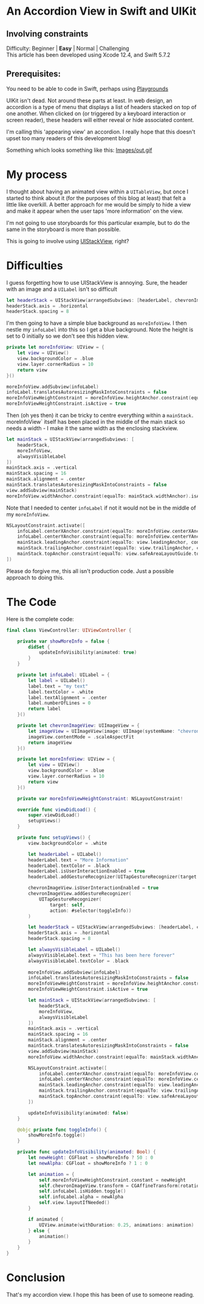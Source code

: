 # An Accordion View in Swift and UIKit
## Involving constraints

Difficulty: Beginner | **Easy** | Normal | Challenging<br/>
This article has been developed using Xcode 12.4, and Swift 5.7.2

## Prerequisites:
You need to be able to code in Swift, perhaps using
[Playgrounds](https://medium.com/@stevenpcurtis.sc/coding-in-swift-playgrounds-1a5563efa089)

UIKit isn't dead. Not around these parts at least. 
In web design, an accordion is a type of menu that displays a list of headers stacked on top of one another. When clicked on (or triggered by a keyboard interaction or screen reader), these headers will either reveal or hide associated content.

I'm calling this 'appearing view' an accordion. I really hope that this doesn't upset too many readers of this development blog!

Something which looks something like this: [Images/out.gif](Images/out.gif)

# My process
I thought about having an animated view within a `UITableView`, but once I started to think about it (for the purposes of this blog at least) that felt a little like overkill. A better approach for me would be simply to hide a view and make it appear when the user taps 'more information' on the view.

I'm not going to use storyboards for this particular example, but to do the same in the storyboard is more than possible.

This is going to involve using [UIStackView](https://stevenpcurtis.medium.com/the-only-uistackview-guide-you-will-ever-need-a2bdd2a2258b), right?

# Difficulties
I guess forgetting how to use UIStackView is annoying.
Sure, the header with an image and a `UILabel` isn't so difficult

```swift
let headerStack = UIStackView(arrangedSubviews: [headerLabel, chevronImageView])
headerStack.axis = .horizontal
headerStack.spacing = 8
```

I'm then going to have a simple blue background as `moreInfoView`. I then nestle my `infoLabel` into this so I get a blue background. Note the height is set to 0 initially so we don't see this hidden view.

```swift
private let moreInfoView: UIView = {
    let view = UIView()
    view.backgroundColor = .blue
    view.layer.cornerRadius = 10
    return view
}()

moreInfoView.addSubview(infoLabel)
infoLabel.translatesAutoresizingMaskIntoConstraints = false
moreInfoViewHeightConstraint = moreInfoView.heightAnchor.constraint(equalToConstant: 0)
moreInfoViewHeightConstraint.isActive = true
```

Then (oh yes then) it can be tricky to centre everything within a `mainStack. `moreInfoView` itself has been placed in the middle of the main stack so needs a width - I make it the same width as the enclosing stackview.

```swift
let mainStack = UIStackView(arrangedSubviews: [
    headerStack,
    moreInfoView,
    alwaysVisibleLabel
])
mainStack.axis = .vertical
mainStack.spacing = 16
mainStack.alignment = .center
mainStack.translatesAutoresizingMaskIntoConstraints = false
view.addSubview(mainStack)
moreInfoView.widthAnchor.constraint(equalTo: mainStack.widthAnchor).isActive = true
```

Note that I needed to center `infoLabel` if not it would not be in the middle of my `moreInfoView`.

```swift
NSLayoutConstraint.activate([
    infoLabel.centerXAnchor.constraint(equalTo: moreInfoView.centerXAnchor),
    infoLabel.centerYAnchor.constraint(equalTo: moreInfoView.centerYAnchor),
    mainStack.leadingAnchor.constraint(equalTo: view.leadingAnchor, constant: 16),
    mainStack.trailingAnchor.constraint(equalTo: view.trailingAnchor, constant: -16),
    mainStack.topAnchor.constraint(equalTo: view.safeAreaLayoutGuide.topAnchor, constant: 16)
])
```

Please do forgive me, this all isn't production code. Just a possible approach to doing this.

# The Code
Here is the complete code:

```swift
final class ViewController: UIViewController {

    private var showMoreInfo = false {
        didSet {
            updateInfoVisibility(animated: true)
        }
    }

    private let infoLabel: UILabel = {
        let label = UILabel()
        label.text = "my text"
        label.textColor = .white
        label.textAlignment = .center
        label.numberOfLines = 0
        return label
    }()

    private let chevronImageView: UIImageView = {
        let imageView = UIImageView(image: UIImage(systemName: "chevron.right"))
        imageView.contentMode = .scaleAspectFit
        return imageView
    }()

    private let moreInfoView: UIView = {
        let view = UIView()
        view.backgroundColor = .blue
        view.layer.cornerRadius = 10
        return view
    }()

    private var moreInfoViewHeightConstraint: NSLayoutConstraint!

    override func viewDidLoad() {
        super.viewDidLoad()
        setupViews()
    }

    private func setupViews() {
        view.backgroundColor = .white

        let headerLabel = UILabel()
        headerLabel.text = "More Information"
        headerLabel.textColor = .black
        headerLabel.isUserInteractionEnabled = true
        headerLabel.addGestureRecognizer(UITapGestureRecognizer(target: self, action: #selector(toggleInfo)))

        chevronImageView.isUserInteractionEnabled = true
        chevronImageView.addGestureRecognizer(
            UITapGestureRecognizer(
                target: self,
                action: #selector(toggleInfo))
        )

        let headerStack = UIStackView(arrangedSubviews: [headerLabel, chevronImageView])
        headerStack.axis = .horizontal
        headerStack.spacing = 8

        let alwaysVisibleLabel = UILabel()
        alwaysVisibleLabel.text = "This has been here forever"
        alwaysVisibleLabel.textColor = .black
        
        moreInfoView.addSubview(infoLabel)
        infoLabel.translatesAutoresizingMaskIntoConstraints = false
        moreInfoViewHeightConstraint = moreInfoView.heightAnchor.constraint(equalToConstant: 0)
        moreInfoViewHeightConstraint.isActive = true

        let mainStack = UIStackView(arrangedSubviews: [
            headerStack,
            moreInfoView,
            alwaysVisibleLabel
        ])
        mainStack.axis = .vertical
        mainStack.spacing = 16
        mainStack.alignment = .center
        mainStack.translatesAutoresizingMaskIntoConstraints = false
        view.addSubview(mainStack)
        moreInfoView.widthAnchor.constraint(equalTo: mainStack.widthAnchor).isActive = true

        NSLayoutConstraint.activate([
            infoLabel.centerXAnchor.constraint(equalTo: moreInfoView.centerXAnchor),
            infoLabel.centerYAnchor.constraint(equalTo: moreInfoView.centerYAnchor),
            mainStack.leadingAnchor.constraint(equalTo: view.leadingAnchor, constant: 16),
            mainStack.trailingAnchor.constraint(equalTo: view.trailingAnchor, constant: -16),
            mainStack.topAnchor.constraint(equalTo: view.safeAreaLayoutGuide.topAnchor, constant: 16)
        ])

        updateInfoVisibility(animated: false)
    }

    @objc private func toggleInfo() {
        showMoreInfo.toggle()
    }

    private func updateInfoVisibility(animated: Bool) {
        let newHeight: CGFloat = showMoreInfo ? 50 : 0
        let newAlpha: CGFloat = showMoreInfo ? 1 : 0

        let animation = {
            self.moreInfoViewHeightConstraint.constant = newHeight
            self.chevronImageView.transform = CGAffineTransform(rotationAngle: self.showMoreInfo ? .pi / 2 : 0)
            self.infoLabel.isHidden.toggle()
            self.infoLabel.alpha = newAlpha
            self.view.layoutIfNeeded()
        }

        if animated {
            UIView.animate(withDuration: 0.25, animations: animation)
        } else {
            animation()
        }
    }
}
```

# Conclusion

That's my accordion view. I hope this has been of use to someone reading.
